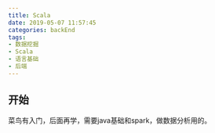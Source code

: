 ```yaml
---
title: Scala
date: 2019-05-07 11:57:45
categories: backEnd
tags:
- 数据挖掘
- Scala
- 语言基础
- 后端
---
```



## 开始

菜鸟有入门，后面再学，需要java基础和spark，做数据分析用的。  

